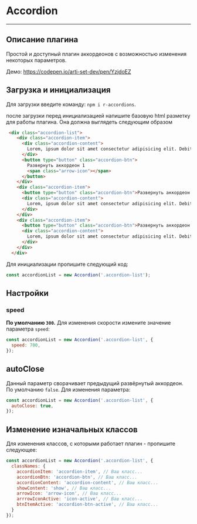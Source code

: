 # Accordion
---
## Описание плагина

Простой и доступный плагин аккордеонов с возможностью изменения некоторых параметров.

Демо: https://codepen.io/arti-set-dev/pen/YzjdoEZ

## Загрузка и инициализация

Для загрузки введите команду: `npm i r-accordions`.

после загрузки перед инициализацией напишите базовую html разметку для работы плагина. Она должна выглядеть следующим образом
```html 
 <div class="accordion-list">
    <div class="accordion-item">
      <div class="accordion-content">
        Lorem, ipsum dolor sit amet consectetur adipisicing elit. Debitis dolore numquam nisi dolorum impedit exercitationem, veniam tempora, officia laborum sint odio quod enim nihil non ea deleniti natus totam. Soluta?
      </div>
      <button type="button" class="accordion-btn">
        Развернуть аккордеон 1
        <span class="arrow-icon"></span>
      </button>
    </div>
    <div class="accordion-item">
      <button type="button" class="accordion-btn">Развернуть аккордеон 2</button>
      <div class="accordion-content">
        Lorem, ipsum dolor sit amet consectetur adipisicing elit. Debitis dolore numquam nisi dolorum impedit exercitationem, veniam tempora, officia laborum sint odio quod enim nihil non ea deleniti natus totam. Soluta?
      </div>
    </div>
    <div class="accordion-item">
      <button type="button" class="accordion-btn">Развернуть аккордеон 3</button>
      <div class="accordion-content">
        Lorem, ipsum dolor sit amet consectetur adipisicing elit. Debitis dolore numquam nisi dolorum impedit exercitationem, veniam tempora, officia laborum sint odio quod enim nihil non ea deleniti natus totam. Soluta?
      </div>
    </div>
  </div>
```

Для инициализации пропишите следующий код: 
```js
const accordionList = new Accordion('.accordion-list');
```
## Настройки

### speed

**По умолчанию `300`.** 
Для изменения скорости измените значение параметра `speed`:
```js
const accordionList = new Accordion('.accordion-list', {
  speed: 700,
});
```
## autoClose

Данный параметр сворачивает предыдущий развёрнутый аккордеон. По умолчанию `false`. Для изменения параметра: 
```js
const accordionList = new Accordion('.accordion-list', {
  autoClose: true, 
});
```

## Изменение изначальных классов

Для изменения классов, с которыми работает плагин - пропишите следующее:
```js
const accordionList = new Accordion('.accordion-list', {
  classNames: {
    accordionItem: 'accordion-item', // Ваш класс...
    accordionBtn: 'accordion-btn', // Ваш класс...
    accordionContent: 'accordion-content', // Ваш класс...
    showContent: 'show', // Ваш класс...
    arrowIcon: 'arrow-icon', // Ваш класс...
    arrrowIconActive: 'icon-active', // Ваш класс...
    btnItemActive: 'accordion-btn-active', // Ваш класс...
  }
});
```